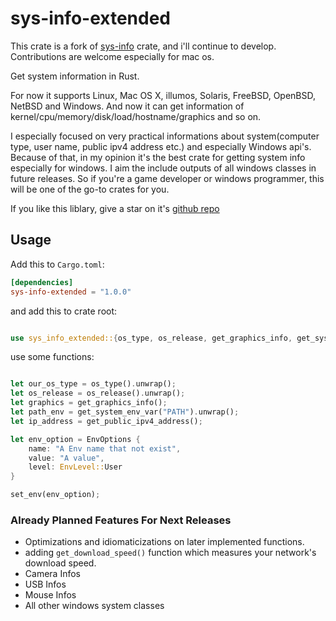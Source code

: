 # sys-info-extended

This crate is a fork of [sys-info](https://crates.io/crates/sys-info) crate, and i'll continue to develop. Contributions are welcome especially for mac os.

Get system information in Rust.

For now it supports Linux, Mac OS X, illumos, Solaris, FreeBSD, OpenBSD, NetBSD and Windows.
And now it can get information of kernel/cpu/memory/disk/load/hostname/graphics and so on.

I especially focused on very practical informations about system(computer type, user name, public ipv4 address etc.) and especially Windows api's. Because of that, in my opinion it's the best crate for getting system info especially for windows. I aim the include outputs of all windows classes in future releases. So if you're a game developer or windows programmer, this will be one of the go-to crates for you.

If you like this liblary, give a star on it's [github repo](https://github.com/Necoo33/sys-info-extended)

## Usage

Add this to `Cargo.toml`:

```toml
[dependencies]
sys-info-extended = "1.0.0"
```

and add this to crate root:

```rust

use sys_info_extended::{os_type, os_release, get_graphics_info, get_system_env_var, get_public_ipv4_address, append_env, set_env};

```

use some functions:

```rust

let our_os_type = os_type().unwrap();
let os_release = os_release().unwrap();
let graphics = get_graphics_info();
let path_env = get_system_env_var("PATH").unwrap();
let ip_address = get_public_ipv4_address();

let env_option = EnvOptions {
    name: "A Env name that not exist",
    value: "A value",
    level: EnvLevel::User
}

set_env(env_option);

```

### Already Planned Features For Next Releases

* Optimizations and idiomaticizations on later implemented functions.
* adding `get_download_speed()` function which measures your network's download speed.
* Camera Infos
* USB Infos
* Mouse Infos
* All other windows system classes
